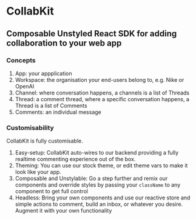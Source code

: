# CollabKit

## Composable Unstyled React SDK for adding collaboration to your web app

### Concepts

1. App: your appplication
2. Workspace: the organisation your end-users belong to, e.g. Nike or OpenAI
3. Channel: where conversation happens, a channels is a list of Threads
4. Thread: a comment thread, where a specific conversation happens, a Thread is a list of Comments
5. Comments: an individual message

### Customisability

CollabKit is fully customisable.

1. Easy-setup: CollabKit auto-wires to our backend providing a fully realtime commenting experience out of the box.
2. Theming: You can use our stock theme, or edit theme vars to make it look like your app.
3. Composable and Unstylable: Go a step further and remix our components and override styles by passing your `className` to any component to get full control
4. Headless: Bring your own components and use our reactive store and simple actions to comment, build an inbox, or whatever you desire. Augment it with your own functionality
